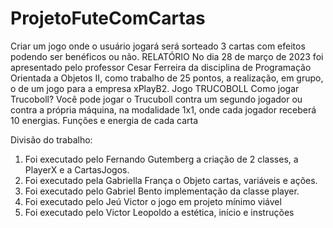 # ProjetoFuteComCartas
Criar um jogo onde o usuário jogará será sorteado 3 cartas com efeitos podendo ser benéficos ou não.
                                                                                                      RELATÓRIO
No dia 28 de março de 2023 foi apresentado pelo professor Cesar Ferreira da disciplina de Programação Orientada a Objetos II, como trabalho de 25 pontos, a realização, em grupo, o de um jogo para a empresa xPlayB2. 
                            Jogo TRUCOBOLL
Como jogar Trucoboll?
Você pode jogar o Trucuboll contra um segundo jogador ou contra a própria máquina, na modalidade 1x1, onde cada jogador receberá 10 energias. 
Funções e energia de cada carta


	
Divisão do trabalho: 
1.	Foi executado pelo Fernando Gutemberg a criação de 2 classes, a PlayerX e a CartasJogos. 
2.	Foi executado pela Gabriella França o Objeto cartas, variáveis e ações. 
3.	Foi executado pelo Gabriel Bento implementação da classe player.
4.	Foi executado pelo Jeú Victor o jogo em projeto mínimo viável
5.	Foi executado pelo Victor Leopoldo a estética, início e instruções


